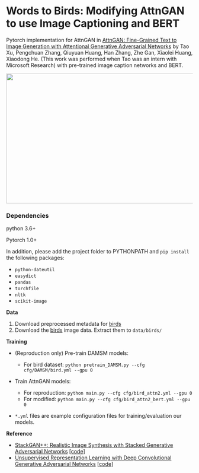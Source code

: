 # Words to Birds: Modifying AttnGAN to use Image Captioning and BERT

Pytorch implementation for AttnGAN in [AttnGAN: Fine-Grained Text to Image Generation
with Attentional Generative Adversarial Networks](http://openaccess.thecvf.com/content_cvpr_2018/papers/Xu_AttnGAN_Fine-Grained_Text_CVPR_2018_paper.pdf) by Tao Xu, Pengchuan Zhang, Qiuyuan Huang, Han Zhang, Zhe Gan, Xiaolei Huang, Xiaodong He. (This work was performed when Tao was an intern with Microsoft Research) with pre-trained image caption networks and BERT.

<img src="194model.png" width="900px" height="350px"/>

### Dependencies
python 3.6+

Pytorch 1.0+

In addition, please add the project folder to PYTHONPATH and `pip install` the following packages:
- `python-dateutil`
- `easydict`
- `pandas`
- `torchfile`
- `nltk`
- `scikit-image`

**Data**

1. Download preprocessed metadata for [birds](https://drive.google.com/open?id=1O_LtUP9sch09QH3s_EBAgLEctBQ5JBSJ)
2. Download the [birds](http://www.vision.caltech.edu/visipedia/CUB-200-2011.html) image data. Extract them to `data/birds/`

**Training**
- (Reproduction only) Pre-train DAMSM models:
  - For bird dataset: `python pretrain_DAMSM.py --cfg cfg/DAMSM/bird.yml --gpu 0`
 
- Train AttnGAN models:
  - For reproduction: `python main.py --cfg cfg/bird_attn2.yml --gpu 0`
  - For modified: `python main.py --cfg cfg/bird_attn2_bert.yml --gpu 0`
- `*.yml` files are example configuration files for training/evaluation our models.
  
**Reference**

- [StackGAN++: Realistic Image Synthesis with Stacked Generative Adversarial Networks](https://arxiv.org/abs/1710.10916) [[code]](https://github.com/hanzhanggit/StackGAN-v2)
- [Unsupervised Representation Learning with Deep Convolutional Generative Adversarial Networks](https://arxiv.org/abs/1511.06434) [[code]](https://github.com/carpedm20/DCGAN-tensorflow)
